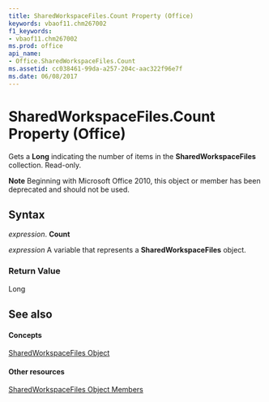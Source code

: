 ```yaml
---
title: SharedWorkspaceFiles.Count Property (Office)
keywords: vbaof11.chm267002
f1_keywords:
- vbaof11.chm267002
ms.prod: office
api_name:
- Office.SharedWorkspaceFiles.Count
ms.assetid: cc038461-99da-a257-204c-aac322f96e7f
ms.date: 06/08/2017
---
```



# SharedWorkspaceFiles.Count Property (Office)

Gets a **Long** indicating the number of items in the **SharedWorkspaceFiles** collection. Read-only.


 **Note**  Beginning with Microsoft Office 2010, this object or member has been deprecated and should not be used.


## Syntax

 _expression_. **Count**

 _expression_ A variable that represents a **SharedWorkspaceFiles** object.


### Return Value

Long


## See also


#### Concepts


[SharedWorkspaceFiles Object](sharedworkspacefiles-object-office.md)
#### Other resources


[SharedWorkspaceFiles Object Members](sharedworkspacefiles-members-office.md)

